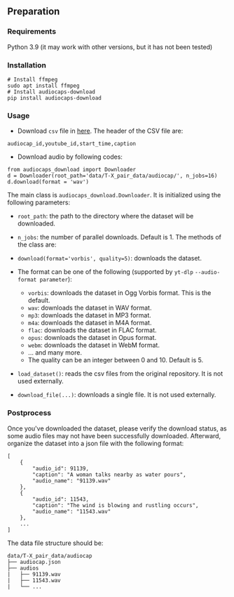 
## Preparation


### Requirements

Python 3.9 (it may work with other versions, but it has not been tested)

### Installation

```angular2html
# Install ffmpeg
sudo apt install ffmpeg
# Install audiocaps-download
pip install audiocaps-download
```

### Usage
- Download `csv` file in [here](https://audiocaps.github.io/). The header of the CSV file are:
```angular2html
audiocap_id,youtube_id,start_time,caption
```

- Download audio by following codes:
```angular2html
from audiocaps_download import Downloader
d = Downloader(root_path='data/T-X_pair_data/audiocap/', n_jobs=16)
d.download(format = 'wav')
```


The main class is `audiocaps_download.Downloader`. It is initialized using the following parameters:

- `root_path`: the path to the directory where the dataset will be downloaded.
- `n_jobs`: the number of parallel downloads. Default is 1.
The methods of the class are:

- `download(format='vorbis', quality=5)`: downloads the dataset.
- The format can be one of the following (supported by `yt-dlp` `--audio-format parameter`):
  - `vorbis`: downloads the dataset in Ogg Vorbis format. This is the default.
  - `wav`: downloads the dataset in WAV format.
  - `mp3`: downloads the dataset in MP3 format.
  - `m4a`: downloads the dataset in M4A format.
  - `flac`: downloads the dataset in FLAC format.
  - `opus`: downloads the dataset in Opus format.
  - `webm`: downloads the dataset in WebM format.
  - ... and many more. 
  - The quality can be an integer between 0 and 10. Default is 5.
- `load_dataset()`: reads the csv files from the original repository. It is not used externally.
- `download_file(...)`: downloads a single file. It is not used externally.

### Postprocess
Once you've downloaded the dataset, please verify the download status, as some audio files may not have been successfully downloaded. Afterward, organize the dataset into a json file with the following format:
```angular2html
[   
    {   
        "audio_id": 91139,
        "caption": "A woman talks nearby as water pours",
        "audio_name": "91139.wav"
    },
    {
        "audio_id": 11543,
        "caption": "The wind is blowing and rustling occurs",
        "audio_name": "11543.wav"
    },
    ...
]
```
The data file structure should be:
```angular2html
data/T-X_pair_data/audiocap
├── audiocap.json
├── audios
|   ├── 91139.wav
|   ├── 11543.wav
|   └── ...
```
